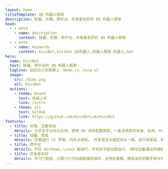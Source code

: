 ```yaml
---
layout: home
titleTemplate: QQ 机器人框架
description: 轻量、优雅、跨平台、开发者友好的 QQ 机器人框架
head:
  - - meta
    - name: description
      content: 轻量、优雅、跨平台、开发者友好的 QQ 机器人框架
  - - meta
    - name: keywords
      content: KiviBot,kivibot,QQ机器人,机器人框架,机器人,bot
hero:
  name: KiviBot
  text: 轻量、跨平台的 QQ 机器人框架
  tagline: 站在巨人的肩膀上：Node.js、oicq v2
  image:
    src: /dimo.png
    alt: KiviBot
  actions:
    - theme: brand
      text: 快速上手
      link: /intro
    - theme: alt
      text: GitHub
      link: https://github.com/KiviBotLab/KiviBot
features:
  - title: 优雅、注重体验
    details: 几乎全平台协议支持，使用 QQ 消息配置框架，一条消息即可安装、启用、升级插件，极致的用户体验。
  - title: 轻量、高效
    details: 无需运行 UI 界面，内存占用低。 开发语言与底层协议一致，执行效率高，框架依赖少。
  - title: 跨平台
    details: 不仅 Windows，Linux 能运行，手机和平板也能运行。（移动设备通过终端模拟器，如 Termux 等）
  - title: 开发者友好
    details: 学习门槛低，只需几行代码就能编写插件，支持热重载，拥有友好的脚手架与完备的 TS 类型定义。
---
```

